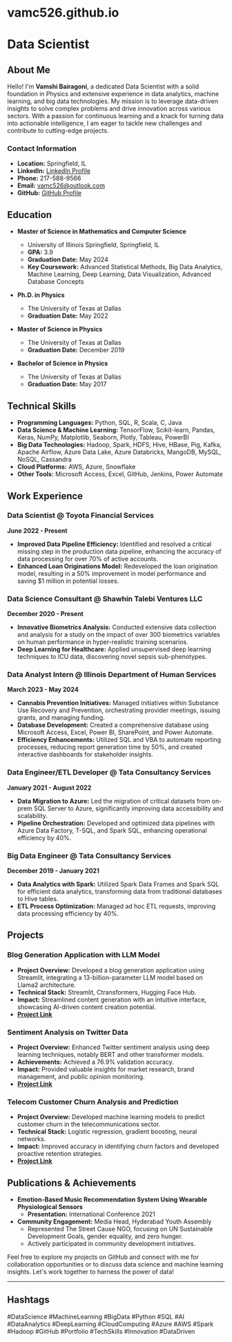 # vamc526.github.io


# Data Scientist

## About Me
Hello! I'm **Vamshi Bairagoni**, a dedicated Data Scientist with a solid foundation in Physics and extensive experience in data analytics, machine learning, and big data technologies. My mission is to leverage data-driven insights to solve complex problems and drive innovation across various sectors. With a passion for continuous learning and a knack for turning data into actionable intelligence, I am eager to tackle new challenges and contribute to cutting-edge projects.

### Contact Information
- **Location:** Springfield, IL
- **LinkedIn:** [LinkedIn Profile](#)
- **Phone:** 217-588-9566
- **Email:** vamc526@outlook.com
- **GitHub:** [GitHub Profile](#)

## Education
- **Master of Science in Mathematics and Computer Science**
  - University of Illinois Springfield, Springfield, IL
  - **GPA:** 3.9
  - **Graduation Date:** May 2024
  - **Key Coursework:** Advanced Statistical Methods, Big Data Analytics, Machine Learning, Deep Learning, Data Visualization, Advanced Database Concepts

- **Ph.D. in Physics**
  - The University of Texas at Dallas
  - **Graduation Date:** May 2022

- **Master of Science in Physics**
  - The University of Texas at Dallas
  - **Graduation Date:** December 2019

- **Bachelor of Science in Physics**
  - The University of Texas at Dallas
  - **Graduation Date:** May 2017

## Technical Skills
- **Programming Languages:** Python, SQL, R, Scala, C, Java
- **Data Science & Machine Learning:** TensorFlow, Scikit-learn, Pandas, Keras, NumPy, Matplotlib, Seaborn, Plotly, Tableau, PowerBI
- **Big Data Technologies:** Hadoop, Spark, HDFS, Hive, HBase, Pig, Kafka, Apache Airflow, Azure Data Lake, Azure Databricks, MangoDB, MySQL, NoSQL, Cassandra
- **Cloud Platforms:** AWS, Azure, Snowflake
- **Other Tools:** Microsoft Access, Excel, GitHub, Jenkins, Power Automate

## Work Experience
### Data Scientist @ Toyota Financial Services
**June 2022 - Present**

- **Improved Data Pipeline Efficiency:** Identified and resolved a critical missing step in the production data pipeline, enhancing the accuracy of data processing for over 70% of active accounts.
- **Enhanced Loan Originations Model:** Redeveloped the loan origination model, resulting in a 50% improvement in model performance and saving $1 million in potential losses.

### Data Science Consultant @ Shawhin Talebi Ventures LLC
**December 2020 - Present**

- **Innovative Biometrics Analysis:** Conducted extensive data collection and analysis for a study on the impact of over 300 biometrics variables on human performance in hyper-realistic training scenarios.
- **Deep Learning for Healthcare:** Applied unsupervised deep learning techniques to ICU data, discovering novel sepsis sub-phenotypes.

### Data Analyst Intern @ Illinois Department of Human Services
**March 2023 - May 2024**

- **Cannabis Prevention Initiatives:** Managed initiatives within Substance Use Recovery and Prevention, orchestrating provider meetings, issuing grants, and managing funding.
- **Database Development:** Created a comprehensive database using Microsoft Access, Excel, Power BI, SharePoint, and Power Automate.
- **Efficiency Enhancements:** Utilized SQL and VBA to automate reporting processes, reducing report generation time by 50%, and created interactive dashboards for stakeholder insights.

### Data Engineer/ETL Developer @ Tata Consultancy Services
**January 2021 - August 2022**

- **Data Migration to Azure:** Led the migration of critical datasets from on-prem SQL Server to Azure, significantly improving data accessibility and scalability.
- **Pipeline Orchestration:** Developed and optimized data pipelines with Azure Data Factory, T-SQL, and Spark SQL, enhancing operational efficiency by 40%.

### Big Data Engineer @ Tata Consultancy Services
**December 2019 - January 2021**

- **Data Analytics with Spark:** Utilized Spark Data Frames and Spark SQL for efficient data analytics, transforming data from traditional databases to Hive tables.
- **ETL Process Optimization:** Managed ad hoc ETL requests, improving data processing efficiency by 40%.

## Projects
### Blog Generation Application with LLM Model
- **Project Overview:** Developed a blog generation application using Streamlit, integrating a 13-billion-parameter LLM model based on Llama2 architecture.
- **Technical Stack:** Streamlit, Ctransformers, Hugging Face Hub.
- **Impact:** Streamlined content generation with an intuitive interface, showcasing AI-driven content creation potential.
- **[Project Link](#)**

### Sentiment Analysis on Twitter Data
- **Project Overview:** Enhanced Twitter sentiment analysis using deep learning techniques, notably BERT and other transformer models.
- **Achievements:** Achieved a 76.9% validation accuracy.
- **Impact:** Provided valuable insights for market research, brand management, and public opinion monitoring.
- **[Project Link](#)**

### Telecom Customer Churn Analysis and Prediction
- **Project Overview:** Developed machine learning models to predict customer churn in the telecommunications sector.
- **Technical Stack:** Logistic regression, gradient boosting, neural networks.
- **Impact:** Improved accuracy in identifying churn factors and developed proactive retention strategies.
- **[Project Link](#)**

## Publications & Achievements
- **Emotion-Based Music Recommendation System Using Wearable Physiological Sensors**
  - **Presentation:** International Conference 2021
- **Community Engagement:** Media Head, Hyderabad Youth Assembly
  - Represented The Street Cause NGO, focusing on UN Sustainable Development Goals, gender equality, and zero hunger.
  - Actively participated in community development initiatives.

Feel free to explore my projects on GitHub and connect with me for collaboration opportunities or to discuss data science and machine learning insights. Let's work together to harness the power of data!

---

## Hashtags
#DataScience #MachineLearning #BigData #Python #SQL #AI #DataAnalytics #DeepLearning #CloudComputing #Azure #AWS #Spark #Hadoop #GitHub #Portfolio #TechSkills #Innovation #DataDriven
